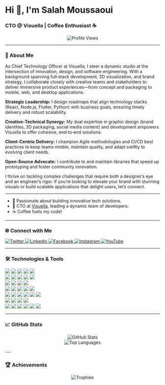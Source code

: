 # Hi 👋, I'm Salah Moussaoui 

### CTO @ Visuella | Coffee Enthusiast ☕

<p align="center">
  <img src="https://komarev.com/ghpvc/?username=salah-moussaoui&label=Profile%20views&color=0e75b6&style=flat" alt="Profile Views" />
</p>

---

### 🚀 About Me

As Chief Technology Officer at Visuella, I steer a dynamic studio at the intersection of innovation, design, and software engineering. With a background spanning full‑stack development, 3D visualization, and brand strategy, I collaborate closely with creative teams and stakeholders to deliver immersive product experiences—from concept and packaging to mobile, web, and desktop applications.

**Strategic Leadership:** I design roadmaps that align technology stacks (React, Node.js, Flutter, Python) with business goals, ensuring timely delivery and robust scalability.

**Creative‑Technical Synergy:** My dual expertise in graphic design (brand identities, 3D packaging, social media content) and development empowers Visuella to offer cohesive, end‑to‑end solutions.

**Client‑Centric Delivery:** I champion Agile methodologies and CI/CD best practices to keep teams nimble, maintain quality, and adapt swiftly to evolving client needs.

**Open‑Source Advocate:** I contribute to and maintain libraries that speed up prototyping and foster community innovation.

I thrive on tackling complex challenges that require both a designer’s eye and an engineer’s rigor. If you’re looking to elevate your brand with stunning visuals or build scalable applications that delight users, let’s connect.

---

- 🧠 Passionate about building innovative tech solutions.
- 💼 CTO at [Visuella](https://visuella-dz.com), leading a dynamic team of developers.
- ☕ Coffee fuels my code!

---

### 🌐 Connect with Me

<p align="left">
  <a href="https://twitter.com/visuella_dz" target="_blank">
    <img src="https://img.shields.io/badge/Twitter-1DA1F2?style=flat&logo=twitter&logoColor=white" alt="Twitter" />
  </a>
  <a href="https://linkedin.com/company/visuella-dz/" target="_blank">
    <img src="https://img.shields.io/badge/LinkedIn-0A66C2?style=flat&logo=linkedin&logoColor=white" alt="LinkedIn" />
  </a>
  <a href="https://fb.com/dzvisuella" target="_blank">
    <img src="https://img.shields.io/badge/Facebook-1877F2?style=flat&logo=facebook&logoColor=white" alt="Facebook" />
  </a>
  <a href="https://instagram.com/visuella_dz" target="_blank">
    <img src="https://img.shields.io/badge/Instagram-E4405F?style=flat&logo=instagram&logoColor=white" alt="Instagram" />
  </a>
  <a href="https://www.youtube.com/@visuella_dz" target="_blank">
    <img src="https://img.shields.io/badge/YouTube-FF0000?style=flat&logo=youtube&logoColor=white" alt="YouTube" />
  </a>
</p>

---

### 🛠️ Technologies & Tools

<p>
  <img src="https://img.shields.io/badge/React-20232A?style=flat&logo=react&logoColor=61DAFB" />
  <img src="https://img.shields.io/badge/Vue.js-35495E?style=flat&logo=vue.js&logoColor=4FC08D" />
  <img src="https://img.shields.io/badge/Next.js-000000?style=flat&logo=next.js&logoColor=white" />
  <img src="https://img.shields.io/badge/Tailwind_CSS-38B2AC?style=flat&logo=tailwind-css&logoColor=white" />
  <img src="https://img.shields.io/badge/Bootstrap-563D7C?style=flat&logo=bootstrap&logoColor=white" />
  <br/>
  <img src="https://img.shields.io/badge/Node.js-339933?style=flat&logo=nodedotjs&logoColor=white" />
  <img src="https://img.shields.io/badge/Express.js-000000?style=flat&logo=express&logoColor=white" />
  <img src="https://img.shields.io/badge/Laravel-FF2D20?style=flat&logo=laravel&logoColor=white" />
  <img src="https://img.shields.io/badge/PHP-777BB4?style=flat&logo=php&logoColor=white" />
  <img src="https://img.shields.io/badge/Python-3776AB?style=flat&logo=python&logoColor=white" />
  <br/>
  <img src="https://img.shields.io/badge/Flutter-02569B?style=flat&logo=flutter&logoColor=white" />
  <img src="https://img.shields.io/badge/React_Native-20232A?style=flat&logo=react&logoColor=61DAFB" />
  <img src="https://img.shields.io/badge/Kotlin-0095D5?style=flat&logo=kotlin&logoColor=white" />
  <img src="https://img.shields.io/badge/Android-3DDC84?style=flat&logo=android&logoColor=white" />
  <br/>
  <img src="https://img.shields.io/badge/MySQL-4479A1?style=flat&logo=mysql&logoColor=white" />
  <img src="https://img.shields.io/badge/PostgreSQL-336791?style=flat&logo=postgresql&logoColor=white" />
  <img src="https://img.shields.io/badge/MongoDB-47A248?style=flat&logo=mongodb&logoColor=white" />
  <img src="https://img.shields.io/badge/Redis-DC382D?style=flat&logo=redis&logoColor=white" />
  <img src="https://img.shields.io/badge/SQLite-003B57?style=flat&logo=sqlite&logoColor=white" />
  <br/>
  <img src="https://img.shields.io/badge/Docker-2496ED?style=flat&logo=docker&logoColor=white" />
  <img src="https://img.shields.io/badge/AWS-232F3E?style=flat&logo=amazon-aws&logoColor=white" />
  <img src="https://img.shields.io/badge/Azure-0078D4?style=flat&logo=microsoft-azure&logoColor=white" />
  <img src="https://img.shields.io/badge/Google_Cloud-4285F4?style=flat&logo=google-cloud&logoColor=white" />
  <img src="https://img.shields.io/badge/Heroku-430098?style=flat&logo=heroku&logoColor=white" />
  <img src="https://img.shields.io/badge/Nginx-009639?style=flat&logo=nginx&logoColor=white" />
  <br/>
  <img src="https://img.shields.io/badge/Figma-F24E1E?style=flat&logo=figma&logoColor=white" />
  <img src="https://img.shields.io/badge/Adobe_Illustrator-FF9A00?style=flat&logo=adobe-illustrator&logoColor=white" />
  <img src="https://img.shields.io/badge/Adobe_Photoshop-31A8FF?style=flat&logo=adobe-photoshop&logoColor=white" />
  <img src="https://img.shields.io/badge/Adobe_XD-FF61F6?style=flat&logo=adobe-xd&logoColor=white" />
  <br/>
  <img src="https://img.shields.io/badge/Git-F05032?style=flat&logo=git&logoColor=white" />
  <img src="https://img.shields.io/badge/GitHub-181717?style=flat&logo=github&logoColor=white" />
  <img src="https://img.shields.io/badge/GraphQL-E10098?style=flat&logo=graphql&logoColor=white" />
  <img src="https://img.shields.io/badge/Postman-FF6C37?style=flat&logo=postman&logoColor=white" />
  <img src="https://img.shields.io/badge/Webpack-8DD6F9?style=flat&logo=webpack&logoColor=white" />
  <img src="https://img.shields.io/badge/Bash-4EAA25?style=flat&logo=gnu-bash&logoColor=white" />
</p>

---

### 📈 GitHub Stats

<p align="center">
  <img src="https://salah-github-readme-stats.vercel.app/api?username=salah-moussaoui&show_icons=true&count_private=true&theme=default" alt="GitHub Stats" />
  <br/>
  <img src="https://salah-github-readme-stats.vercel.app/api/top-langs/?username=salah-moussaoui&layout=compact" alt="Top Languages" />
</p>
---

### 🏆 Achievements

<p align="center">
  <img src="https://github-profile-trophy.vercel.app/?username=salah-moussaoui&theme=flat" alt="Trophies" />
</p>
